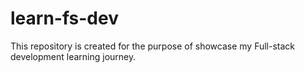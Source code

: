 # learn-fs-dev
This repository is created for the purpose of showcase my Full-stack development learning journey.
